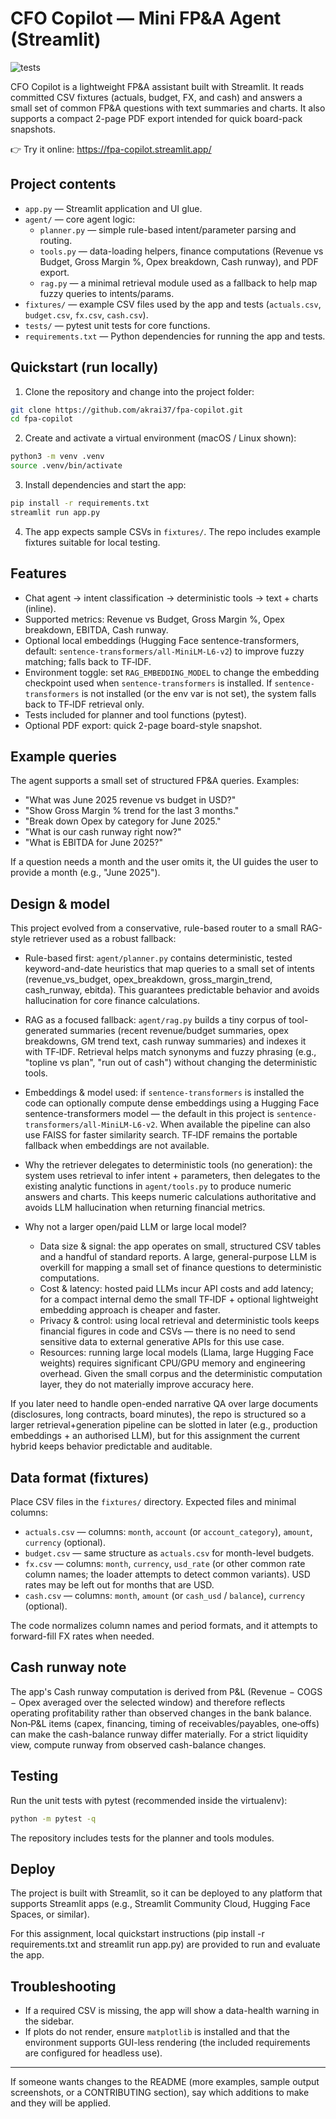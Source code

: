 # CFO Copilot — Mini FP&A Agent (Streamlit)

![tests](https://github.com/akrai37/fpa-copilot/actions/workflows/tests.yml/badge.svg)

CFO Copilot is a lightweight FP&A assistant built with Streamlit. It reads committed CSV fixtures (actuals, budget, FX, and cash) and answers a small set of common FP&A questions with text summaries and charts. It also supports a compact 2-page PDF export intended for quick board-pack snapshots.

👉 Try it online: https://fpa-copilot.streamlit.app/

## Project contents
- `app.py` — Streamlit application and UI glue.
- `agent/` — core agent logic:
  - `planner.py` — simple rule-based intent/parameter parsing and routing.
  - `tools.py` — data-loading helpers, finance computations (Revenue vs Budget, Gross Margin %, Opex breakdown, Cash runway), and PDF export.
  - `rag.py` — a minimal retrieval module used as a fallback to help map fuzzy queries to intents/params.
- `fixtures/` — example CSV files used by the app and tests (`actuals.csv`, `budget.csv`, `fx.csv`, `cash.csv`).
- `tests/` — pytest unit tests for core functions.
- `requirements.txt` — Python dependencies for running the app and tests.

## Quickstart (run locally)

1. Clone the repository and change into the project folder:

```bash
git clone https://github.com/akrai37/fpa-copilot.git
cd fpa-copilot
```

2. Create and activate a virtual environment (macOS / Linux shown):

```bash
python3 -m venv .venv
source .venv/bin/activate
```

3. Install dependencies and start the app:

```bash
pip install -r requirements.txt
streamlit run app.py
```

4. The app expects sample CSVs in `fixtures/`. The repo includes example fixtures suitable for local testing.

## Features
- Chat agent → intent classification → deterministic tools → text + charts (inline).
- Supported metrics: Revenue vs Budget, Gross Margin %, Opex breakdown, EBITDA, Cash runway.
- Optional local embeddings (Hugging Face sentence-transformers, default: `sentence-transformers/all-MiniLM-L6-v2`) to improve fuzzy matching; falls back to TF‑IDF.
- Environment toggle: set `RAG_EMBEDDING_MODEL` to change the embedding checkpoint used when `sentence-transformers` is installed. If `sentence-transformers` is not installed (or the env var is not set), the system falls back to TF‑IDF retrieval only.
- Tests included for planner and tool functions (pytest).
- Optional PDF export: quick 2-page board-style snapshot.

## Example queries
The agent supports a small set of structured FP&A queries. Examples:

- "What was June 2025 revenue vs budget in USD?"
- "Show Gross Margin % trend for the last 3 months."
- "Break down Opex by category for June 2025."
- "What is our cash runway right now?"
- "What is EBITDA for June 2025?"

If a question needs a month and the user omits it, the UI guides the user to provide a month (e.g., "June 2025").

## Design & model

This project evolved from a conservative, rule-based router to a small RAG-style retriever used as a robust fallback:

- Rule-based first: `agent/planner.py` contains deterministic, tested keyword-and-date heuristics that map queries to a small set of intents (revenue_vs_budget, opex_breakdown, gross_margin_trend, cash_runway, ebitda). This guarantees predictable behavior and avoids hallucination for core finance calculations.

- RAG as a focused fallback: `agent/rag.py` builds a tiny corpus of tool-generated summaries (recent revenue/budget summaries, opex breakdowns, GM trend text, cash runway summaries) and indexes it with TF‑IDF. Retrieval helps match synonyms and fuzzy phrasing (e.g., "topline vs plan", "run out of cash") without changing the deterministic tools.

- Embeddings & model used: if `sentence-transformers` is installed the code can optionally compute dense embeddings using a Hugging Face sentence-transformers model — the default in this project is `sentence-transformers/all-MiniLM-L6-v2`. When available the pipeline can also use FAISS for faster similarity search. TF‑IDF remains the portable fallback when embeddings are not available.

- Why the retriever delegates to deterministic tools (no generation): the system uses retrieval to infer intent + parameters, then delegates to the existing analytic functions in `agent/tools.py` to produce numeric answers and charts. This keeps numeric calculations authoritative and avoids LLM hallucination when returning financial metrics.

- Why not a larger open/paid LLM or large local model?
  - Data size & signal: the app operates on small, structured CSV tables and a handful of standard reports. A large, general-purpose LLM is overkill for mapping a small set of finance questions to deterministic computations.
  - Cost & latency: hosted paid LLMs incur API costs and add latency; for a compact internal demo the small TF‑IDF + optional lightweight embedding approach is cheaper and faster.
  - Privacy & control: using local retrieval and deterministic tools keeps financial figures in code and CSVs — there is no need to send sensitive data to external generative APIs for this use case.
  - Resources: running large local models (Llama, large Hugging Face weights) requires significant CPU/GPU memory and engineering overhead. Given the small corpus and the deterministic computation layer, they do not materially improve accuracy here.

If you later need to handle open-ended narrative QA over large documents (disclosures, long contracts, board minutes), the repo is structured so a larger retrieval+generation pipeline can be slotted in later (e.g., production embeddings + an authorised LLM), but for this assignment the current hybrid keeps behavior predictable and auditable.

## Data format (fixtures)
Place CSV files in the `fixtures/` directory. Expected files and minimal columns:

- `actuals.csv` — columns: `month`, `account` (or `account_category`), `amount`, `currency` (optional).
- `budget.csv` — same structure as `actuals.csv` for month-level budgets.
- `fx.csv` — columns: `month`, `currency`, `usd_rate` (or other common rate column names; the loader attempts to detect common variants). USD rates may be left out for months that are USD.
- `cash.csv` — columns: `month`, `amount` (or `cash_usd` / `balance`), `currency` (optional).

The code normalizes column names and period formats, and it attempts to forward-fill FX rates when needed.

## Cash runway note
The app's Cash runway computation is derived from P&L (Revenue − COGS − Opex averaged over the selected window) and therefore reflects operating profitability rather than observed changes in the bank balance. Non‑P&L items (capex, financing, timing of receivables/payables, one‑offs) can make the cash-balance runway differ materially. For a strict liquidity view, compute runway from observed cash-balance changes.

## Testing
Run the unit tests with pytest (recommended inside the virtualenv):

```bash
python -m pytest -q
```

The repository includes tests for the planner and tools modules.
## Deploy
The project is built with Streamlit, so it can be deployed to any platform that supports Streamlit apps (e.g., Streamlit Community Cloud, Hugging Face Spaces, or similar).

For this assignment, local quickstart instructions (pip install -r requirements.txt and streamlit run app.py) are provided to run and evaluate the app.

## Troubleshooting
- If a required CSV is missing, the app will show a data-health warning in the sidebar.
- If plots do not render, ensure `matplotlib` is installed and that the environment supports GUI-less rendering (the included requirements are configured for headless use).

---

If someone wants changes to the README (more examples, sample output screenshots, or a CONTRIBUTING section), say which additions to make and they will be applied.
